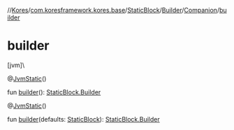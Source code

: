 //[Kores](../../../../../index.md)/[com.koresframework.kores.base](../../../index.md)/[StaticBlock](../../index.md)/[Builder](../index.md)/[Companion](index.md)/[builder](builder.md)

# builder

[jvm]\

@[JvmStatic](https://kotlinlang.org/api/latest/jvm/stdlib/kotlin.jvm/-jvm-static/index.html)()

fun [builder](builder.md)(): [StaticBlock.Builder](../index.md)

@[JvmStatic](https://kotlinlang.org/api/latest/jvm/stdlib/kotlin.jvm/-jvm-static/index.html)()

fun [builder](builder.md)(defaults: [StaticBlock](../../index.md)): [StaticBlock.Builder](../index.md)
